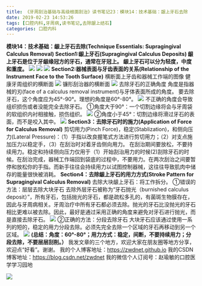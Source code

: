 ```yaml
---
title: 《牙周刮治基础与高级根面刮治》读书笔记23：模块14：技术基础：龈上牙石去除
date: 2019-02-23 14:53:26
tags: [口腔内科,牙周病,读书笔记,去除龈上结石]
categories: 口腔内科
---
```


**模块14：技术基础：龈上牙石去除(Technique Essentials: Supragingival Calculus Removal)
Section1:龈上牙石(Supragingival Calculus Deposits)
龈上牙石是位于牙龈缘冠方的牙石，通常在牙冠上。
龈上牙石可以分为轻度，中度和重度。**
![](https://zymblog-1258069789.cos.ap-chengdu.myqcloud.com/blog0101-yzgzjc23/01.png)
![](https://zymblog-1258069789.cos.ap-chengdu.myqcloud.com/blog0101-yzgzjc23/02.png)
![](https://zymblog-1258069789.cos.ap-chengdu.myqcloud.com/blog0101-yzgzjc23/03.png)
**Section2:器械表面与牙齿表面的关系(Relationship of the Instrument Face to the Tooth Surface)**
横断面上牙齿和器械工作端的图像
健康牙周组织的横断面
![](https://zymblog-1258069789.cos.ap-chengdu.myqcloud.com/blog0101-yzgzjc23/04.png)
镰形刮治器的横断面
![](https://zymblog-1258069789.cos.ap-chengdu.myqcloud.com/blog0101-yzgzjc23/05.png)
去除牙石的正确角度 
角度是指器械的刃(face of a calculus removal instrument)与牙体表面所成的角度。
要去除牙石，这个角度应为45°-90°。理想的角度是60°-80°。
![](https://zymblog-1258069789.cos.ap-chengdu.myqcloud.com/blog0101-yzgzjc23/06.png)
不正确的角度会导致组织损伤或者没能完全去除牙石。
①角度大于90°：一个切割边缘将会与牙周袋的软组织内衬相接触，损伤组织。
![](https://zymblog-1258069789.cos.ap-chengdu.myqcloud.com/blog0101-yzgzjc23/07.png)
②角度小于45°：切割边缘将滑过牙石的表面，而不是咬入其中。
![](https://zymblog-1258069789.cos.ap-chengdu.myqcloud.com/blog0101-yzgzjc23/08.png)
**Section3：去除牙石时的施力(Application of Force for Calculus Removal)**
剪切用力(Pinch Force)，稳定(Stablization)，和侧向压力(Lateral Pressure)：（1）手指以改良握笔式方法进行剪切用力；（2）对支点施加压力以稳定手，（3）在刮治时对着牙齿侧向用力。
在刮治期间要放松，不要持续用力。稳定和持续侧向压力仅用于（1）开始刮治用力的时候(2)刮除牙石的时候。在刮治完成，器械工作端回到袋底的过程中，不要用力。在两次刮治之间要暂停和放松你的手指。而新手往往会持续用力以试图控制器械，这往往导致肌肉中储存的能量很快被消耗。
**Section4：去除龈上牙石的用力方式(Stroke Pattern for Supragingival Calculus Removal)**
去除大块龈上牙石：将工作拆分。
①错误的方法：层层去除大块牙石
去除外层牙石被称为“牙石抛光（burnished calculus deposit）”，所有牙石，包括抛光的牙石，都是疏松多孔的，有菌斑生物膜存在，因此与牙周病相关。牙周治疗中所有牙石都必须去除。抛光的牙石比没抛光的牙石相比更难以被去除。因此，最好是通过采用正确的角度来避免对牙石进行抛光，而是直接去除牙石。
![](https://zymblog-1258069789.cos.ap-chengdu.myqcloud.com/blog0101-yzgzjc23/09.png)
②正确的方法：分段去除牙石
大块牙石应该通过使用一系列的短的，稳定的用力分段去除。必须先完全去除一个区域的牙石再移动到另一个区域。
![](https://zymblog-1258069789.cos.ap-chengdu.myqcloud.com/blog0101-yzgzjc23/10.png)
**(总结：角度：60°-80°；用力方式：稳定，间断，不要持续用力；分段去除，不要层层刮削。）**
我发文章的三个地方，欢迎大家在朋友圈等地方分享，欢迎点“好看”。谢谢。
我的个人博客地址：https://zwdnet.github.io
我的CSDN博客地址：https://blog.csdn.net/zwdnet
我的微信个人订阅号：赵瑜敏的口腔医学学习园地

![](https://zymblog-1258069789.cos.ap-chengdu.myqcloud.com/other/wx.jpg)